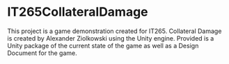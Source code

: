 # IT265CollateralDamage

This project is a game demonstration created for IT265. Collateral Damage is created by Alexander Ziolkowski using the Unity engine. Provided is a Unity package of the current state of the game as well as a Design Document for the game.
